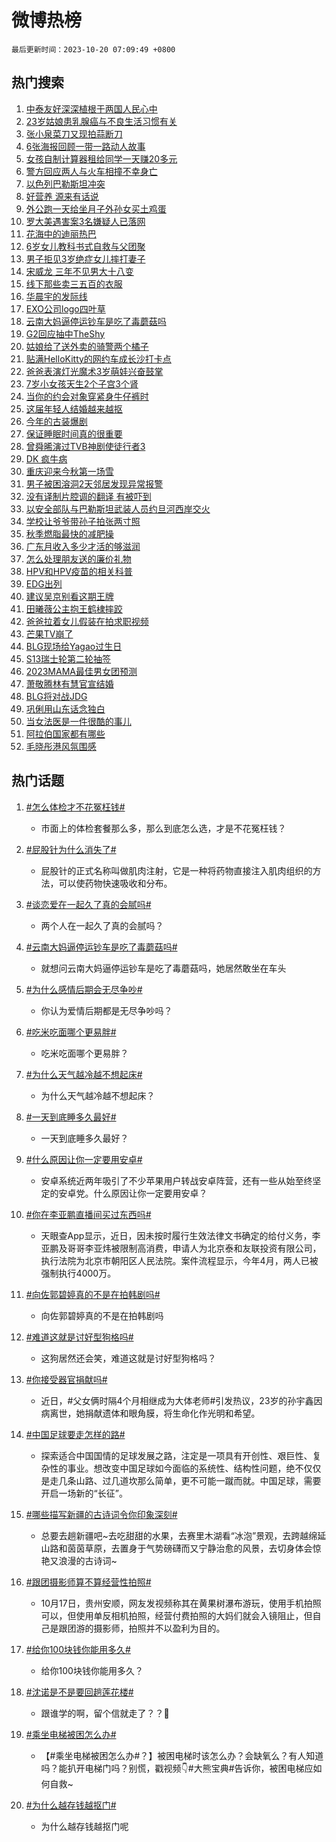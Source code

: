 # 微博热榜

`最后更新时间：2023-10-20 07:09:49 +0800`

## 热门搜索

1. [中泰友好深深植根于两国人民心中](https://m.weibo.cn/search?containerid=100103type%3D1%26t%3D10%26q%3D%23%E4%B8%AD%E6%B3%B0%E5%8F%8B%E5%A5%BD%E6%B7%B1%E6%B7%B1%E6%A4%8D%E6%A0%B9%E4%BA%8E%E4%B8%A4%E5%9B%BD%E4%BA%BA%E6%B0%91%E5%BF%83%E4%B8%AD%23&stream_entry_id=51&isnewpage=1&extparam=seat%3D1%26c_type%3D51%26q%3D%2523%25E4%25B8%25AD%25E6%25B3%25B0%25E5%258F%258B%25E5%25A5%25BD%25E6%25B7%25B1%25E6%25B7%25B1%25E6%25A4%258D%25E6%25A0%25B9%25E4%25BA%258E%25E4%25B8%25A4%25E5%259B%25BD%25E4%25BA%25BA%25E6%25B0%2591%25E5%25BF%2583%25E4%25B8%25AD%2523%26pos%3D0%26cate%3D10103%26dgr%3D0%26stream_entry_id%3D51%26filter_type%3Drealtimehot%26display_time%3D1697756988%26pre_seqid%3D1697756988572019716191)
1. [23岁姑娘患乳腺癌与不良生活习惯有关](https://m.weibo.cn/search?containerid=100103type%3D1%26t%3D10%26q%3D%2323%E5%B2%81%E5%A7%91%E5%A8%98%E6%82%A3%E4%B9%B3%E8%85%BA%E7%99%8C%E4%B8%8E%E4%B8%8D%E8%89%AF%E7%94%9F%E6%B4%BB%E4%B9%A0%E6%83%AF%E6%9C%89%E5%85%B3%23&stream_entry_id=31&isnewpage=1&extparam=seat%3D1%26realpos%3D1%26filter_type%3Drealtimehot%26dgr%3D0%26q%3D%252323%25E5%25B2%2581%25E5%25A7%2591%25E5%25A8%2598%25E6%2582%25A3%25E4%25B9%25B3%25E8%2585%25BA%25E7%2599%258C%25E4%25B8%258E%25E4%25B8%258D%25E8%2589%25AF%25E7%2594%259F%25E6%25B4%25BB%25E4%25B9%25A0%25E6%2583%25AF%25E6%259C%2589%25E5%2585%25B3%2523%26band_rank%3D1%26stream_entry_id%3D31%26c_type%3D31%26pos%3D0%26cate%3D5001%26lcate%3D5001%26flag%3D2%26display_time%3D1697756988%26pre_seqid%3D1697756988572019716191)
1. [张小泉菜刀又现拍蒜断刀](https://m.weibo.cn/search?containerid=100103type%3D1%26t%3D10%26q%3D%23%E5%BC%A0%E5%B0%8F%E6%B3%89%E8%8F%9C%E5%88%80%E5%8F%88%E7%8E%B0%E6%8B%8D%E8%92%9C%E6%96%AD%E5%88%80%23&stream_entry_id=31&isnewpage=1&extparam=seat%3D1%26realpos%3D2%26filter_type%3Drealtimehot%26dgr%3D0%26q%3D%2523%25E5%25BC%25A0%25E5%25B0%258F%25E6%25B3%2589%25E8%258F%259C%25E5%2588%2580%25E5%258F%2588%25E7%258E%25B0%25E6%258B%258D%25E8%2592%259C%25E6%2596%25AD%25E5%2588%2580%2523%26band_rank%3D2%26stream_entry_id%3D31%26c_type%3D31%26pos%3D1%26cate%3D5001%26lcate%3D5001%26flag%3D0%26display_time%3D1697756988%26pre_seqid%3D1697756988572019716191)
1. [6张海报回顾一带一路动人故事](https://m.weibo.cn/search?containerid=100103type%3D1%26t%3D10%26q%3D%236%E5%BC%A0%E6%B5%B7%E6%8A%A5%E5%9B%9E%E9%A1%BE%E4%B8%80%E5%B8%A6%E4%B8%80%E8%B7%AF%E5%8A%A8%E4%BA%BA%E6%95%85%E4%BA%8B%23&stream_entry_id=31&isnewpage=1&extparam=seat%3D1%26realpos%3D3%26filter_type%3Drealtimehot%26dgr%3D0%26q%3D%25236%25E5%25BC%25A0%25E6%25B5%25B7%25E6%258A%25A5%25E5%259B%259E%25E9%25A1%25BE%25E4%25B8%2580%25E5%25B8%25A6%25E4%25B8%2580%25E8%25B7%25AF%25E5%258A%25A8%25E4%25BA%25BA%25E6%2595%2585%25E4%25BA%258B%2523%26band_rank%3D3%26stream_entry_id%3D31%26c_type%3D31%26pos%3D2%26cate%3D5001%26lcate%3D5001%26flag%3D0%26display_time%3D1697756988%26pre_seqid%3D1697756988572019716191)
1. [女孩自制计算器租给同学一天赚20多元](https://m.weibo.cn/search?containerid=100103type%3D1%26t%3D10%26q%3D%23%E5%A5%B3%E5%AD%A9%E8%87%AA%E5%88%B6%E8%AE%A1%E7%AE%97%E5%99%A8%E7%A7%9F%E7%BB%99%E5%90%8C%E5%AD%A6%E4%B8%80%E5%A4%A9%E8%B5%9A20%E5%A4%9A%E5%85%83%23&stream_entry_id=31&isnewpage=1&extparam=seat%3D1%26realpos%3D4%26filter_type%3Drealtimehot%26dgr%3D0%26q%3D%2523%25E5%25A5%25B3%25E5%25AD%25A9%25E8%2587%25AA%25E5%2588%25B6%25E8%25AE%25A1%25E7%25AE%2597%25E5%2599%25A8%25E7%25A7%259F%25E7%25BB%2599%25E5%2590%258C%25E5%25AD%25A6%25E4%25B8%2580%25E5%25A4%25A9%25E8%25B5%259A20%25E5%25A4%259A%25E5%2585%2583%2523%26band_rank%3D4%26stream_entry_id%3D31%26c_type%3D31%26pos%3D3%26cate%3D5001%26lcate%3D5001%26flag%3D32768%26display_time%3D1697756988%26pre_seqid%3D1697756988572019716191)
1. [警方回应两人与火车相撞不幸身亡](https://m.weibo.cn/search?containerid=100103type%3D1%26t%3D10%26q%3D%23%E8%AD%A6%E6%96%B9%E5%9B%9E%E5%BA%94%E4%B8%A4%E4%BA%BA%E4%B8%8E%E7%81%AB%E8%BD%A6%E7%9B%B8%E6%92%9E%E4%B8%8D%E5%B9%B8%E8%BA%AB%E4%BA%A1%23&stream_entry_id=31&isnewpage=1&extparam=seat%3D1%26realpos%3D5%26filter_type%3Drealtimehot%26dgr%3D0%26q%3D%2523%25E8%25AD%25A6%25E6%2596%25B9%25E5%259B%259E%25E5%25BA%2594%25E4%25B8%25A4%25E4%25BA%25BA%25E4%25B8%258E%25E7%2581%25AB%25E8%25BD%25A6%25E7%259B%25B8%25E6%2592%259E%25E4%25B8%258D%25E5%25B9%25B8%25E8%25BA%25AB%25E4%25BA%25A1%2523%26band_rank%3D5%26stream_entry_id%3D31%26c_type%3D31%26pos%3D4%26cate%3D5001%26lcate%3D5001%26flag%3D0%26display_time%3D1697756988%26pre_seqid%3D1697756988572019716191)
1. [以色列巴勒斯坦冲突](https://m.weibo.cn/search?containerid=100103type%3D1%26t%3D10%26q%3D%23%E4%BB%A5%E8%89%B2%E5%88%97%E5%B7%B4%E5%8B%92%E6%96%AF%E5%9D%A6%E5%86%B2%E7%AA%81%23&stream_entry_id=31&isnewpage=1&extparam=seat%3D1%26realpos%3D6%26filter_type%3Drealtimehot%26dgr%3D0%26q%3D%2523%25E4%25BB%25A5%25E8%2589%25B2%25E5%2588%2597%25E5%25B7%25B4%25E5%258B%2592%25E6%2596%25AF%25E5%259D%25A6%25E5%2586%25B2%25E7%25AA%2581%2523%26band_rank%3D6%26stream_entry_id%3D31%26c_type%3D31%26pos%3D5%26cate%3D5001%26lcate%3D5001%26flag%3D2%26display_time%3D1697756988%26pre_seqid%3D1697756988572019716191)
1. [好营养 源来有话说](https://m.weibo.cn/search?containerid=100103type%3D1%26t%3D10%26q%3D%23%E5%A5%BD%E8%90%A5%E5%85%BB+%E6%BA%90%E6%9D%A5%E6%9C%89%E8%AF%9D%E8%AF%B4%23&stream_entry_id=31&isnewpage=1&extparam=seat%3D1%26filter_type%3Drealtimehot%26dgr%3D0%26adid%3D208238%26topic_ad%3D1%26band_rank%3D7%26stream_entry_id%3D31%26pos%3D6%26is_ad_pos%3D1%26cate%3D5001%26lcate%3D5001%26c_type%3D31%26q%3D%2523%25E5%25A5%25BD%25E8%2590%25A5%25E5%2585%25BB%2520%25E6%25BA%2590%25E6%259D%25A5%25E6%259C%2589%25E8%25AF%259D%25E8%25AF%25B4%2523%26display_time%3D1697756988%26pre_seqid%3D1697756988572019716191)
1. [外公跑一天给坐月子外孙女买土鸡蛋](https://m.weibo.cn/search?containerid=100103type%3D1%26t%3D10%26q%3D%23%E5%A4%96%E5%85%AC%E8%B7%91%E4%B8%80%E5%A4%A9%E7%BB%99%E5%9D%90%E6%9C%88%E5%AD%90%E5%A4%96%E5%AD%99%E5%A5%B3%E4%B9%B0%E5%9C%9F%E9%B8%A1%E8%9B%8B%23&stream_entry_id=31&isnewpage=1&extparam=seat%3D1%26realpos%3D7%26filter_type%3Drealtimehot%26dgr%3D0%26q%3D%2523%25E5%25A4%2596%25E5%2585%25AC%25E8%25B7%2591%25E4%25B8%2580%25E5%25A4%25A9%25E7%25BB%2599%25E5%259D%2590%25E6%259C%2588%25E5%25AD%2590%25E5%25A4%2596%25E5%25AD%2599%25E5%25A5%25B3%25E4%25B9%25B0%25E5%259C%259F%25E9%25B8%25A1%25E8%259B%258B%2523%26band_rank%3D7%26stream_entry_id%3D31%26c_type%3D31%26pos%3D7%26cate%3D5001%26lcate%3D5001%26flag%3D32768%26display_time%3D1697756988%26pre_seqid%3D1697756988572019716191)
1. [罗大美遇害案3名嫌疑人已落网](https://m.weibo.cn/search?containerid=100103type%3D1%26t%3D10%26q%3D%23%E7%BD%97%E5%A4%A7%E7%BE%8E%E9%81%87%E5%AE%B3%E6%A1%883%E5%90%8D%E5%AB%8C%E7%96%91%E4%BA%BA%E5%B7%B2%E8%90%BD%E7%BD%91%23&stream_entry_id=31&isnewpage=1&extparam=seat%3D1%26realpos%3D8%26filter_type%3Drealtimehot%26dgr%3D0%26q%3D%2523%25E7%25BD%2597%25E5%25A4%25A7%25E7%25BE%258E%25E9%2581%2587%25E5%25AE%25B3%25E6%25A1%25883%25E5%2590%258D%25E5%25AB%258C%25E7%2596%2591%25E4%25BA%25BA%25E5%25B7%25B2%25E8%2590%25BD%25E7%25BD%2591%2523%26band_rank%3D8%26stream_entry_id%3D31%26c_type%3D31%26pos%3D8%26cate%3D5001%26lcate%3D5001%26flag%3D0%26display_time%3D1697756988%26pre_seqid%3D1697756988572019716191)
1. [花海中的迪丽热巴](https://m.weibo.cn/search?containerid=100103type%3D1%26t%3D10%26q%3D%23%E8%8A%B1%E6%B5%B7%E4%B8%AD%E7%9A%84%E8%BF%AA%E4%B8%BD%E7%83%AD%E5%B7%B4%23&stream_entry_id=31&isnewpage=1&extparam=seat%3D1%26realpos%3D9%26filter_type%3Drealtimehot%26dgr%3D0%26q%3D%2523%25E8%258A%25B1%25E6%25B5%25B7%25E4%25B8%25AD%25E7%259A%2584%25E8%25BF%25AA%25E4%25B8%25BD%25E7%2583%25AD%25E5%25B7%25B4%2523%26band_rank%3D9%26stream_entry_id%3D31%26c_type%3D31%26pos%3D9%26cate%3D5001%26lcate%3D5001%26flag%3D0%26display_time%3D1697756988%26pre_seqid%3D1697756988572019716191)
1. [6岁女儿教科书式自救与父团聚](https://m.weibo.cn/search?containerid=100103type%3D1%26t%3D10%26q%3D%236%E5%B2%81%E5%A5%B3%E5%84%BF%E6%95%99%E7%A7%91%E4%B9%A6%E5%BC%8F%E8%87%AA%E6%95%91%E4%B8%8E%E7%88%B6%E5%9B%A2%E8%81%9A%23&stream_entry_id=31&isnewpage=1&extparam=seat%3D1%26realpos%3D10%26filter_type%3Drealtimehot%26dgr%3D0%26q%3D%25236%25E5%25B2%2581%25E5%25A5%25B3%25E5%2584%25BF%25E6%2595%2599%25E7%25A7%2591%25E4%25B9%25A6%25E5%25BC%258F%25E8%2587%25AA%25E6%2595%2591%25E4%25B8%258E%25E7%2588%25B6%25E5%259B%25A2%25E8%2581%259A%2523%26band_rank%3D10%26stream_entry_id%3D31%26c_type%3D31%26pos%3D10%26cate%3D5001%26lcate%3D5001%26flag%3D32768%26display_time%3D1697756988%26pre_seqid%3D1697756988572019716191)
1. [男子拒见3岁绝症女儿摔打妻子](https://m.weibo.cn/search?containerid=100103type%3D1%26t%3D10%26q%3D%23%E7%94%B7%E5%AD%90%E6%8B%92%E8%A7%813%E5%B2%81%E7%BB%9D%E7%97%87%E5%A5%B3%E5%84%BF%E6%91%94%E6%89%93%E5%A6%BB%E5%AD%90%23&stream_entry_id=31&isnewpage=1&extparam=seat%3D1%26realpos%3D11%26filter_type%3Drealtimehot%26dgr%3D0%26q%3D%2523%25E7%2594%25B7%25E5%25AD%2590%25E6%258B%2592%25E8%25A7%25813%25E5%25B2%2581%25E7%25BB%259D%25E7%2597%2587%25E5%25A5%25B3%25E5%2584%25BF%25E6%2591%2594%25E6%2589%2593%25E5%25A6%25BB%25E5%25AD%2590%2523%26band_rank%3D11%26stream_entry_id%3D31%26c_type%3D31%26pos%3D11%26cate%3D5001%26lcate%3D5001%26flag%3D2%26display_time%3D1697756988%26pre_seqid%3D1697756988572019716191)
1. [宋威龙 三年不见男大十八变](https://m.weibo.cn/search?containerid=100103type%3D1%26t%3D10%26q%3D%E5%AE%8B%E5%A8%81%E9%BE%99+%E4%B8%89%E5%B9%B4%E4%B8%8D%E8%A7%81%E7%94%B7%E5%A4%A7%E5%8D%81%E5%85%AB%E5%8F%98&stream_entry_id=31&isnewpage=1&extparam=seat%3D1%26realpos%3D12%26filter_type%3Drealtimehot%26dgr%3D0%26q%3D%25E5%25AE%258B%25E5%25A8%2581%25E9%25BE%2599%2520%25E4%25B8%2589%25E5%25B9%25B4%25E4%25B8%258D%25E8%25A7%2581%25E7%2594%25B7%25E5%25A4%25A7%25E5%258D%2581%25E5%2585%25AB%25E5%258F%2598%26band_rank%3D12%26stream_entry_id%3D31%26c_type%3D31%26pos%3D12%26cate%3D5001%26lcate%3D5001%26flag%3D0%26display_time%3D1697756988%26pre_seqid%3D1697756988572019716191)
1. [线下那些卖三五百的衣服](https://m.weibo.cn/search?containerid=100103type%3D1%26t%3D10%26q%3D%23%E7%BA%BF%E4%B8%8B%E9%82%A3%E4%BA%9B%E5%8D%96%E4%B8%89%E4%BA%94%E7%99%BE%E7%9A%84%E8%A1%A3%E6%9C%8D%23&stream_entry_id=31&isnewpage=1&extparam=seat%3D1%26realpos%3D13%26filter_type%3Drealtimehot%26dgr%3D0%26q%3D%2523%25E7%25BA%25BF%25E4%25B8%258B%25E9%2582%25A3%25E4%25BA%259B%25E5%258D%2596%25E4%25B8%2589%25E4%25BA%2594%25E7%2599%25BE%25E7%259A%2584%25E8%25A1%25A3%25E6%259C%258D%2523%26band_rank%3D13%26stream_entry_id%3D31%26c_type%3D31%26pos%3D13%26cate%3D5001%26lcate%3D5001%26flag%3D0%26display_time%3D1697756988%26pre_seqid%3D1697756988572019716191)
1. [华晨宇的发际线](https://m.weibo.cn/search?containerid=100103type%3D1%26t%3D10%26q%3D%23%E5%8D%8E%E6%99%A8%E5%AE%87%E7%9A%84%E5%8F%91%E9%99%85%E7%BA%BF%23&stream_entry_id=31&isnewpage=1&extparam=seat%3D1%26realpos%3D14%26filter_type%3Drealtimehot%26dgr%3D0%26q%3D%2523%25E5%258D%258E%25E6%2599%25A8%25E5%25AE%2587%25E7%259A%2584%25E5%258F%2591%25E9%2599%2585%25E7%25BA%25BF%2523%26band_rank%3D14%26stream_entry_id%3D31%26c_type%3D31%26pos%3D14%26cate%3D5001%26lcate%3D5001%26flag%3D0%26display_time%3D1697756988%26pre_seqid%3D1697756988572019716191)
1. [EXO公司logo四叶草](https://m.weibo.cn/search?containerid=100103type%3D1%26t%3D10%26q%3D%23EXO%E5%85%AC%E5%8F%B8logo%E5%9B%9B%E5%8F%B6%E8%8D%89%23&stream_entry_id=31&isnewpage=1&extparam=seat%3D1%26realpos%3D15%26filter_type%3Drealtimehot%26dgr%3D0%26q%3D%2523EXO%25E5%2585%25AC%25E5%258F%25B8logo%25E5%259B%259B%25E5%258F%25B6%25E8%258D%2589%2523%26band_rank%3D15%26stream_entry_id%3D31%26c_type%3D31%26pos%3D15%26cate%3D5001%26lcate%3D5001%26flag%3D0%26display_time%3D1697756988%26pre_seqid%3D1697756988572019716191)
1. [云南大妈逼停运钞车是吃了毒蘑菇吗](https://m.weibo.cn/search?containerid=100103type%3D1%26t%3D10%26q%3D%23%E4%BA%91%E5%8D%97%E5%A4%A7%E5%A6%88%E9%80%BC%E5%81%9C%E8%BF%90%E9%92%9E%E8%BD%A6%E6%98%AF%E5%90%83%E4%BA%86%E6%AF%92%E8%98%91%E8%8F%87%E5%90%97%23&stream_entry_id=31&isnewpage=1&extparam=seat%3D1%26realpos%3D16%26filter_type%3Drealtimehot%26dgr%3D0%26q%3D%2523%25E4%25BA%2591%25E5%258D%2597%25E5%25A4%25A7%25E5%25A6%2588%25E9%2580%25BC%25E5%2581%259C%25E8%25BF%2590%25E9%2592%259E%25E8%25BD%25A6%25E6%2598%25AF%25E5%2590%2583%25E4%25BA%2586%25E6%25AF%2592%25E8%2598%2591%25E8%258F%2587%25E5%2590%2597%2523%26band_rank%3D16%26stream_entry_id%3D31%26c_type%3D31%26pos%3D16%26cate%3D5001%26lcate%3D5001%26flag%3D0%26display_time%3D1697756988%26pre_seqid%3D1697756988572019716191)
1. [G2回应抽中TheShy](https://m.weibo.cn/search?containerid=100103type%3D1%26t%3D10%26q%3D%23G2%E5%9B%9E%E5%BA%94%E6%8A%BD%E4%B8%ADTheShy%23&stream_entry_id=31&isnewpage=1&extparam=seat%3D1%26realpos%3D17%26filter_type%3Drealtimehot%26dgr%3D0%26q%3D%2523G2%25E5%259B%259E%25E5%25BA%2594%25E6%258A%25BD%25E4%25B8%25ADTheShy%2523%26band_rank%3D17%26stream_entry_id%3D31%26c_type%3D31%26pos%3D17%26cate%3D5001%26lcate%3D5001%26flag%3D1%26display_time%3D1697756988%26pre_seqid%3D1697756988572019716191)
1. [姑娘给了送外卖的骑警两个橘子](https://m.weibo.cn/search?containerid=100103type%3D1%26t%3D10%26q%3D%23%E5%A7%91%E5%A8%98%E7%BB%99%E4%BA%86%E9%80%81%E5%A4%96%E5%8D%96%E7%9A%84%E9%AA%91%E8%AD%A6%E4%B8%A4%E4%B8%AA%E6%A9%98%E5%AD%90%23&stream_entry_id=31&isnewpage=1&extparam=seat%3D1%26realpos%3D18%26filter_type%3Drealtimehot%26dgr%3D0%26q%3D%2523%25E5%25A7%2591%25E5%25A8%2598%25E7%25BB%2599%25E4%25BA%2586%25E9%2580%2581%25E5%25A4%2596%25E5%258D%2596%25E7%259A%2584%25E9%25AA%2591%25E8%25AD%25A6%25E4%25B8%25A4%25E4%25B8%25AA%25E6%25A9%2598%25E5%25AD%2590%2523%26band_rank%3D18%26stream_entry_id%3D31%26c_type%3D31%26pos%3D18%26cate%3D5001%26lcate%3D5001%26flag%3D32768%26display_time%3D1697756988%26pre_seqid%3D1697756988572019716191)
1. [贴满HelloKitty的网约车成长沙打卡点](https://m.weibo.cn/search?containerid=100103type%3D1%26t%3D10%26q%3D%23%E8%B4%B4%E6%BB%A1HelloKitty%E7%9A%84%E7%BD%91%E7%BA%A6%E8%BD%A6%E6%88%90%E9%95%BF%E6%B2%99%E6%89%93%E5%8D%A1%E7%82%B9%23&stream_entry_id=31&isnewpage=1&extparam=seat%3D1%26realpos%3D19%26filter_type%3Drealtimehot%26dgr%3D0%26q%3D%2523%25E8%25B4%25B4%25E6%25BB%25A1HelloKitty%25E7%259A%2584%25E7%25BD%2591%25E7%25BA%25A6%25E8%25BD%25A6%25E6%2588%2590%25E9%2595%25BF%25E6%25B2%2599%25E6%2589%2593%25E5%258D%25A1%25E7%2582%25B9%2523%26band_rank%3D19%26stream_entry_id%3D31%26c_type%3D31%26pos%3D19%26cate%3D5001%26lcate%3D5001%26flag%3D32768%26display_time%3D1697756988%26pre_seqid%3D1697756988572019716191)
1. [爸爸表演灯光魔术3岁萌娃兴奋鼓掌](https://m.weibo.cn/search?containerid=100103type%3D1%26t%3D10%26q%3D%23%E7%88%B8%E7%88%B8%E8%A1%A8%E6%BC%94%E7%81%AF%E5%85%89%E9%AD%94%E6%9C%AF3%E5%B2%81%E8%90%8C%E5%A8%83%E5%85%B4%E5%A5%8B%E9%BC%93%E6%8E%8C%23&stream_entry_id=31&isnewpage=1&extparam=seat%3D1%26realpos%3D20%26filter_type%3Drealtimehot%26dgr%3D0%26q%3D%2523%25E7%2588%25B8%25E7%2588%25B8%25E8%25A1%25A8%25E6%25BC%2594%25E7%2581%25AF%25E5%2585%2589%25E9%25AD%2594%25E6%259C%25AF3%25E5%25B2%2581%25E8%2590%258C%25E5%25A8%2583%25E5%2585%25B4%25E5%25A5%258B%25E9%25BC%2593%25E6%258E%258C%2523%26band_rank%3D20%26stream_entry_id%3D31%26c_type%3D31%26pos%3D20%26cate%3D5001%26lcate%3D5001%26flag%3D32768%26display_time%3D1697756988%26pre_seqid%3D1697756988572019716191)
1. [7岁小女孩天生2个子宫3个肾](https://m.weibo.cn/search?containerid=100103type%3D1%26t%3D10%26q%3D%237%E5%B2%81%E5%B0%8F%E5%A5%B3%E5%AD%A9%E5%A4%A9%E7%94%9F2%E4%B8%AA%E5%AD%90%E5%AE%AB3%E4%B8%AA%E8%82%BE%23&stream_entry_id=31&isnewpage=1&extparam=seat%3D1%26realpos%3D21%26filter_type%3Drealtimehot%26dgr%3D0%26q%3D%25237%25E5%25B2%2581%25E5%25B0%258F%25E5%25A5%25B3%25E5%25AD%25A9%25E5%25A4%25A9%25E7%2594%259F2%25E4%25B8%25AA%25E5%25AD%2590%25E5%25AE%25AB3%25E4%25B8%25AA%25E8%2582%25BE%2523%26band_rank%3D21%26stream_entry_id%3D31%26c_type%3D31%26pos%3D21%26cate%3D5001%26lcate%3D5001%26flag%3D0%26display_time%3D1697756988%26pre_seqid%3D1697756988572019716191)
1. [当你的约会对象穿紧身牛仔裤时](https://m.weibo.cn/search?containerid=100103type%3D1%26t%3D10%26q%3D%23%E5%BD%93%E4%BD%A0%E7%9A%84%E7%BA%A6%E4%BC%9A%E5%AF%B9%E8%B1%A1%E7%A9%BF%E7%B4%A7%E8%BA%AB%E7%89%9B%E4%BB%94%E8%A3%A4%E6%97%B6%23&stream_entry_id=31&isnewpage=1&extparam=seat%3D1%26realpos%3D22%26filter_type%3Drealtimehot%26dgr%3D0%26q%3D%2523%25E5%25BD%2593%25E4%25BD%25A0%25E7%259A%2584%25E7%25BA%25A6%25E4%25BC%259A%25E5%25AF%25B9%25E8%25B1%25A1%25E7%25A9%25BF%25E7%25B4%25A7%25E8%25BA%25AB%25E7%2589%259B%25E4%25BB%2594%25E8%25A3%25A4%25E6%2597%25B6%2523%26band_rank%3D22%26stream_entry_id%3D31%26c_type%3D31%26pos%3D22%26cate%3D5001%26lcate%3D5001%26flag%3D1%26display_time%3D1697756988%26pre_seqid%3D1697756988572019716191)
1. [这届年轻人结婚越来越抠](https://m.weibo.cn/search?containerid=100103type%3D1%26t%3D10%26q%3D%23%E8%BF%99%E5%B1%8A%E5%B9%B4%E8%BD%BB%E4%BA%BA%E7%BB%93%E5%A9%9A%E8%B6%8A%E6%9D%A5%E8%B6%8A%E6%8A%A0%23&stream_entry_id=31&isnewpage=1&extparam=seat%3D1%26realpos%3D23%26filter_type%3Drealtimehot%26dgr%3D0%26q%3D%2523%25E8%25BF%2599%25E5%25B1%258A%25E5%25B9%25B4%25E8%25BD%25BB%25E4%25BA%25BA%25E7%25BB%2593%25E5%25A9%259A%25E8%25B6%258A%25E6%259D%25A5%25E8%25B6%258A%25E6%258A%25A0%2523%26band_rank%3D23%26stream_entry_id%3D31%26c_type%3D31%26pos%3D23%26cate%3D5001%26lcate%3D5001%26flag%3D0%26display_time%3D1697756988%26pre_seqid%3D1697756988572019716191)
1. [今年的古装爆剧](https://m.weibo.cn/search?containerid=100103type%3D1%26t%3D10%26q%3D%23%E4%BB%8A%E5%B9%B4%E7%9A%84%E5%8F%A4%E8%A3%85%E7%88%86%E5%89%A7%23&stream_entry_id=31&isnewpage=1&extparam=seat%3D1%26realpos%3D24%26filter_type%3Drealtimehot%26dgr%3D0%26q%3D%2523%25E4%25BB%258A%25E5%25B9%25B4%25E7%259A%2584%25E5%258F%25A4%25E8%25A3%2585%25E7%2588%2586%25E5%2589%25A7%2523%26band_rank%3D24%26stream_entry_id%3D31%26c_type%3D31%26pos%3D24%26cate%3D5001%26lcate%3D5001%26flag%3D0%26display_time%3D1697756988%26pre_seqid%3D1697756988572019716191)
1. [保证睡眠时间真的很重要](https://m.weibo.cn/search?containerid=100103type%3D1%26t%3D10%26q%3D%E4%BF%9D%E8%AF%81%E7%9D%A1%E7%9C%A0%E6%97%B6%E9%97%B4%E7%9C%9F%E7%9A%84%E5%BE%88%E9%87%8D%E8%A6%81&stream_entry_id=31&isnewpage=1&extparam=seat%3D1%26realpos%3D25%26filter_type%3Drealtimehot%26dgr%3D0%26q%3D%25E4%25BF%259D%25E8%25AF%2581%25E7%259D%25A1%25E7%259C%25A0%25E6%2597%25B6%25E9%2597%25B4%25E7%259C%259F%25E7%259A%2584%25E5%25BE%2588%25E9%2587%258D%25E8%25A6%2581%26band_rank%3D25%26stream_entry_id%3D31%26c_type%3D31%26pos%3D25%26cate%3D5001%26lcate%3D5001%26flag%3D0%26display_time%3D1697756988%26pre_seqid%3D1697756988572019716191)
1. [曾舜晞演过TVB神剧使徒行者3](https://m.weibo.cn/search?containerid=100103type%3D1%26t%3D10%26q%3D%23%E6%9B%BE%E8%88%9C%E6%99%9E%E6%BC%94%E8%BF%87TVB%E7%A5%9E%E5%89%A7%E4%BD%BF%E5%BE%92%E8%A1%8C%E8%80%853%23&stream_entry_id=31&isnewpage=1&extparam=seat%3D1%26realpos%3D26%26filter_type%3Drealtimehot%26dgr%3D0%26q%3D%2523%25E6%259B%25BE%25E8%2588%259C%25E6%2599%259E%25E6%25BC%2594%25E8%25BF%2587TVB%25E7%25A5%259E%25E5%2589%25A7%25E4%25BD%25BF%25E5%25BE%2592%25E8%25A1%258C%25E8%2580%25853%2523%26band_rank%3D26%26stream_entry_id%3D31%26c_type%3D31%26pos%3D26%26cate%3D5001%26lcate%3D5001%26flag%3D0%26display_time%3D1697756988%26pre_seqid%3D1697756988572019716191)
1. [DK 疯牛病](https://m.weibo.cn/search?containerid=100103type%3D1%26t%3D10%26q%3DDK+%E7%96%AF%E7%89%9B%E7%97%85&stream_entry_id=31&isnewpage=1&extparam=seat%3D1%26realpos%3D27%26filter_type%3Drealtimehot%26dgr%3D0%26q%3DDK%2520%25E7%2596%25AF%25E7%2589%259B%25E7%2597%2585%26band_rank%3D27%26stream_entry_id%3D31%26c_type%3D31%26pos%3D27%26cate%3D5001%26lcate%3D5001%26flag%3D0%26display_time%3D1697756988%26pre_seqid%3D1697756988572019716191)
1. [重庆迎来今秋第一场雪](https://m.weibo.cn/search?containerid=100103type%3D1%26t%3D10%26q%3D%23%E9%87%8D%E5%BA%86%E8%BF%8E%E6%9D%A5%E4%BB%8A%E7%A7%8B%E7%AC%AC%E4%B8%80%E5%9C%BA%E9%9B%AA%23&stream_entry_id=31&isnewpage=1&extparam=seat%3D1%26realpos%3D28%26filter_type%3Drealtimehot%26dgr%3D0%26q%3D%2523%25E9%2587%258D%25E5%25BA%2586%25E8%25BF%258E%25E6%259D%25A5%25E4%25BB%258A%25E7%25A7%258B%25E7%25AC%25AC%25E4%25B8%2580%25E5%259C%25BA%25E9%259B%25AA%2523%26band_rank%3D28%26stream_entry_id%3D31%26c_type%3D31%26pos%3D28%26cate%3D5001%26lcate%3D5001%26flag%3D1%26display_time%3D1697756988%26pre_seqid%3D1697756988572019716191)
1. [男子被困溶洞2天邻居发现异常报警](https://m.weibo.cn/search?containerid=100103type%3D1%26t%3D10%26q%3D%23%E7%94%B7%E5%AD%90%E8%A2%AB%E5%9B%B0%E6%BA%B6%E6%B4%9E2%E5%A4%A9%E9%82%BB%E5%B1%85%E5%8F%91%E7%8E%B0%E5%BC%82%E5%B8%B8%E6%8A%A5%E8%AD%A6%23&stream_entry_id=31&isnewpage=1&extparam=seat%3D1%26realpos%3D29%26filter_type%3Drealtimehot%26dgr%3D0%26q%3D%2523%25E7%2594%25B7%25E5%25AD%2590%25E8%25A2%25AB%25E5%259B%25B0%25E6%25BA%25B6%25E6%25B4%259E2%25E5%25A4%25A9%25E9%2582%25BB%25E5%25B1%2585%25E5%258F%2591%25E7%258E%25B0%25E5%25BC%2582%25E5%25B8%25B8%25E6%258A%25A5%25E8%25AD%25A6%2523%26band_rank%3D29%26stream_entry_id%3D31%26c_type%3D31%26pos%3D29%26cate%3D5001%26lcate%3D5001%26flag%3D32768%26display_time%3D1697756988%26pre_seqid%3D1697756988572019716191)
1. [没有译制片腔调的翻译 有被吓到](https://m.weibo.cn/search?containerid=100103type%3D1%26t%3D10%26q%3D%E6%B2%A1%E6%9C%89%E8%AF%91%E5%88%B6%E7%89%87%E8%85%94%E8%B0%83%E7%9A%84%E7%BF%BB%E8%AF%91+%E6%9C%89%E8%A2%AB%E5%90%93%E5%88%B0&stream_entry_id=31&isnewpage=1&extparam=seat%3D1%26realpos%3D30%26filter_type%3Drealtimehot%26dgr%3D0%26q%3D%25E6%25B2%25A1%25E6%259C%2589%25E8%25AF%2591%25E5%2588%25B6%25E7%2589%2587%25E8%2585%2594%25E8%25B0%2583%25E7%259A%2584%25E7%25BF%25BB%25E8%25AF%2591%2520%25E6%259C%2589%25E8%25A2%25AB%25E5%2590%2593%25E5%2588%25B0%26band_rank%3D30%26stream_entry_id%3D31%26c_type%3D31%26pos%3D30%26cate%3D5001%26lcate%3D5001%26flag%3D0%26display_time%3D1697756988%26pre_seqid%3D1697756988572019716191)
1. [以安全部队与巴勒斯坦武装人员约旦河西岸交火](https://m.weibo.cn/search?containerid=100103type%3D1%26t%3D10%26q%3D%23%E4%BB%A5%E5%AE%89%E5%85%A8%E9%83%A8%E9%98%9F%E4%B8%8E%E5%B7%B4%E5%8B%92%E6%96%AF%E5%9D%A6%E6%AD%A6%E8%A3%85%E4%BA%BA%E5%91%98%E7%BA%A6%E6%97%A6%E6%B2%B3%E8%A5%BF%E5%B2%B8%E4%BA%A4%E7%81%AB%23&stream_entry_id=31&isnewpage=1&extparam=seat%3D1%26realpos%3D31%26filter_type%3Drealtimehot%26dgr%3D0%26q%3D%2523%25E4%25BB%25A5%25E5%25AE%2589%25E5%2585%25A8%25E9%2583%25A8%25E9%2598%259F%25E4%25B8%258E%25E5%25B7%25B4%25E5%258B%2592%25E6%2596%25AF%25E5%259D%25A6%25E6%25AD%25A6%25E8%25A3%2585%25E4%25BA%25BA%25E5%2591%2598%25E7%25BA%25A6%25E6%2597%25A6%25E6%25B2%25B3%25E8%25A5%25BF%25E5%25B2%25B8%25E4%25BA%25A4%25E7%2581%25AB%2523%26band_rank%3D31%26stream_entry_id%3D31%26c_type%3D31%26pos%3D31%26cate%3D5001%26lcate%3D5001%26flag%3D1%26display_time%3D1697756988%26pre_seqid%3D1697756988572019716191)
1. [学校让爷爷带孙子拍张两寸照](https://m.weibo.cn/search?containerid=100103type%3D1%26t%3D10%26q%3D%E5%AD%A6%E6%A0%A1%E8%AE%A9%E7%88%B7%E7%88%B7%E5%B8%A6%E5%AD%99%E5%AD%90%E6%8B%8D%E5%BC%A0%E4%B8%A4%E5%AF%B8%E7%85%A7&stream_entry_id=31&isnewpage=1&extparam=seat%3D1%26realpos%3D32%26filter_type%3Drealtimehot%26dgr%3D0%26q%3D%25E5%25AD%25A6%25E6%25A0%25A1%25E8%25AE%25A9%25E7%2588%25B7%25E7%2588%25B7%25E5%25B8%25A6%25E5%25AD%2599%25E5%25AD%2590%25E6%258B%258D%25E5%25BC%25A0%25E4%25B8%25A4%25E5%25AF%25B8%25E7%2585%25A7%26band_rank%3D32%26stream_entry_id%3D31%26c_type%3D31%26pos%3D32%26cate%3D5001%26lcate%3D5001%26flag%3D1%26display_time%3D1697756988%26pre_seqid%3D1697756988572019716191)
1. [秋季燃脂最快的减肥操](https://m.weibo.cn/search?containerid=100103type%3D1%26t%3D10%26q%3D%23%E7%A7%8B%E5%AD%A3%E7%87%83%E8%84%82%E6%9C%80%E5%BF%AB%E7%9A%84%E5%87%8F%E8%82%A5%E6%93%8D%23&stream_entry_id=31&isnewpage=1&extparam=seat%3D1%26realpos%3D33%26filter_type%3Drealtimehot%26dgr%3D0%26q%3D%2523%25E7%25A7%258B%25E5%25AD%25A3%25E7%2587%2583%25E8%2584%2582%25E6%259C%2580%25E5%25BF%25AB%25E7%259A%2584%25E5%2587%258F%25E8%2582%25A5%25E6%2593%258D%2523%26band_rank%3D33%26stream_entry_id%3D31%26c_type%3D31%26pos%3D33%26cate%3D5001%26lcate%3D5001%26flag%3D1%26display_time%3D1697756988%26pre_seqid%3D1697756988572019716191)
1. [广东月收入多少才活的够滋润](https://m.weibo.cn/search?containerid=100103type%3D1%26t%3D10%26q%3D%23%E5%B9%BF%E4%B8%9C%E6%9C%88%E6%94%B6%E5%85%A5%E5%A4%9A%E5%B0%91%E6%89%8D%E6%B4%BB%E7%9A%84%E5%A4%9F%E6%BB%8B%E6%B6%A6%23&stream_entry_id=31&isnewpage=1&extparam=seat%3D1%26realpos%3D34%26filter_type%3Drealtimehot%26dgr%3D0%26q%3D%2523%25E5%25B9%25BF%25E4%25B8%259C%25E6%259C%2588%25E6%2594%25B6%25E5%2585%25A5%25E5%25A4%259A%25E5%25B0%2591%25E6%2589%258D%25E6%25B4%25BB%25E7%259A%2584%25E5%25A4%259F%25E6%25BB%258B%25E6%25B6%25A6%2523%26band_rank%3D34%26stream_entry_id%3D31%26c_type%3D31%26pos%3D34%26cate%3D5001%26lcate%3D5001%26flag%3D1%26display_time%3D1697756988%26pre_seqid%3D1697756988572019716191)
1. [怎么处理朋友送的廉价礼物](https://m.weibo.cn/search?containerid=100103type%3D1%26t%3D10%26q%3D%23%E6%80%8E%E4%B9%88%E5%A4%84%E7%90%86%E6%9C%8B%E5%8F%8B%E9%80%81%E7%9A%84%E5%BB%89%E4%BB%B7%E7%A4%BC%E7%89%A9%23&stream_entry_id=31&isnewpage=1&extparam=seat%3D1%26realpos%3D35%26filter_type%3Drealtimehot%26dgr%3D0%26q%3D%2523%25E6%2580%258E%25E4%25B9%2588%25E5%25A4%2584%25E7%2590%2586%25E6%259C%258B%25E5%258F%258B%25E9%2580%2581%25E7%259A%2584%25E5%25BB%2589%25E4%25BB%25B7%25E7%25A4%25BC%25E7%2589%25A9%2523%26band_rank%3D35%26stream_entry_id%3D31%26c_type%3D31%26pos%3D35%26cate%3D5001%26lcate%3D5001%26flag%3D0%26display_time%3D1697756988%26pre_seqid%3D1697756988572019716191)
1. [HPV和HPV疫苗的相关科普](https://m.weibo.cn/search?containerid=100103type%3D1%26t%3D10%26q%3DHPV%E5%92%8CHPV%E7%96%AB%E8%8B%97%E7%9A%84%E7%9B%B8%E5%85%B3%E7%A7%91%E6%99%AE&stream_entry_id=31&isnewpage=1&extparam=seat%3D1%26realpos%3D36%26filter_type%3Drealtimehot%26dgr%3D0%26q%3DHPV%25E5%2592%258CHPV%25E7%2596%25AB%25E8%258B%2597%25E7%259A%2584%25E7%259B%25B8%25E5%2585%25B3%25E7%25A7%2591%25E6%2599%25AE%26band_rank%3D36%26stream_entry_id%3D31%26c_type%3D31%26pos%3D36%26cate%3D5001%26lcate%3D5001%26flag%3D0%26display_time%3D1697756988%26pre_seqid%3D1697756988572019716191)
1. [EDG出列](https://m.weibo.cn/search?containerid=100103type%3D1%26t%3D10%26q%3DEDG%E5%87%BA%E5%88%97&stream_entry_id=31&isnewpage=1&extparam=seat%3D1%26realpos%3D37%26filter_type%3Drealtimehot%26dgr%3D0%26q%3DEDG%25E5%2587%25BA%25E5%2588%2597%26band_rank%3D37%26stream_entry_id%3D31%26c_type%3D31%26pos%3D37%26cate%3D5001%26lcate%3D5001%26flag%3D0%26display_time%3D1697756988%26pre_seqid%3D1697756988572019716191)
1. [建议吴京别看这期王牌](https://m.weibo.cn/search?containerid=100103type%3D1%26t%3D10%26q%3D%23%E5%BB%BA%E8%AE%AE%E5%90%B4%E4%BA%AC%E5%88%AB%E7%9C%8B%E8%BF%99%E6%9C%9F%E7%8E%8B%E7%89%8C%23&stream_entry_id=31&isnewpage=1&extparam=seat%3D1%26realpos%3D38%26filter_type%3Drealtimehot%26dgr%3D0%26q%3D%2523%25E5%25BB%25BA%25E8%25AE%25AE%25E5%2590%25B4%25E4%25BA%25AC%25E5%2588%25AB%25E7%259C%258B%25E8%25BF%2599%25E6%259C%259F%25E7%258E%258B%25E7%2589%258C%2523%26band_rank%3D38%26stream_entry_id%3D31%26c_type%3D31%26pos%3D38%26cate%3D5001%26lcate%3D5001%26flag%3D0%26display_time%3D1697756988%26pre_seqid%3D1697756988572019716191)
1. [田曦薇公主抱王鹤棣摔跤](https://m.weibo.cn/search?containerid=100103type%3D1%26t%3D10%26q%3D%23%E7%94%B0%E6%9B%A6%E8%96%87%E5%85%AC%E4%B8%BB%E6%8A%B1%E7%8E%8B%E9%B9%A4%E6%A3%A3%E6%91%94%E8%B7%A4%23&stream_entry_id=31&isnewpage=1&extparam=seat%3D1%26realpos%3D39%26filter_type%3Drealtimehot%26dgr%3D0%26q%3D%2523%25E7%2594%25B0%25E6%259B%25A6%25E8%2596%2587%25E5%2585%25AC%25E4%25B8%25BB%25E6%258A%25B1%25E7%258E%258B%25E9%25B9%25A4%25E6%25A3%25A3%25E6%2591%2594%25E8%25B7%25A4%2523%26band_rank%3D39%26stream_entry_id%3D31%26c_type%3D31%26pos%3D39%26cate%3D5001%26lcate%3D5001%26flag%3D0%26display_time%3D1697756988%26pre_seqid%3D1697756988572019716191)
1. [爸爸拉着女儿假装在拍求职视频](https://m.weibo.cn/search?containerid=100103type%3D1%26t%3D10%26q%3D%E7%88%B8%E7%88%B8%E6%8B%89%E7%9D%80%E5%A5%B3%E5%84%BF%E5%81%87%E8%A3%85%E5%9C%A8%E6%8B%8D%E6%B1%82%E8%81%8C%E8%A7%86%E9%A2%91&stream_entry_id=31&isnewpage=1&extparam=seat%3D1%26realpos%3D40%26filter_type%3Drealtimehot%26dgr%3D0%26q%3D%25E7%2588%25B8%25E7%2588%25B8%25E6%258B%2589%25E7%259D%2580%25E5%25A5%25B3%25E5%2584%25BF%25E5%2581%2587%25E8%25A3%2585%25E5%259C%25A8%25E6%258B%258D%25E6%25B1%2582%25E8%2581%258C%25E8%25A7%2586%25E9%25A2%2591%26band_rank%3D40%26stream_entry_id%3D31%26c_type%3D31%26pos%3D40%26cate%3D5001%26lcate%3D5001%26flag%3D0%26display_time%3D1697756988%26pre_seqid%3D1697756988572019716191)
1. [芒果TV崩了](https://m.weibo.cn/search?containerid=100103type%3D1%26t%3D10%26q%3D%E8%8A%92%E6%9E%9CTV%E5%B4%A9%E4%BA%86&stream_entry_id=31&isnewpage=1&extparam=seat%3D1%26realpos%3D41%26filter_type%3Drealtimehot%26dgr%3D0%26q%3D%25E8%258A%2592%25E6%259E%259CTV%25E5%25B4%25A9%25E4%25BA%2586%26band_rank%3D41%26stream_entry_id%3D31%26c_type%3D31%26pos%3D41%26cate%3D5001%26lcate%3D5001%26flag%3D0%26display_time%3D1697756988%26pre_seqid%3D1697756988572019716191)
1. [BLG现场给Yagao过生日](https://m.weibo.cn/search?containerid=100103type%3D1%26t%3D10%26q%3D%23BLG%E7%8E%B0%E5%9C%BA%E7%BB%99Yagao%E8%BF%87%E7%94%9F%E6%97%A5%23&stream_entry_id=31&isnewpage=1&extparam=seat%3D1%26realpos%3D42%26filter_type%3Drealtimehot%26dgr%3D0%26q%3D%2523BLG%25E7%258E%25B0%25E5%259C%25BA%25E7%25BB%2599Yagao%25E8%25BF%2587%25E7%2594%259F%25E6%2597%25A5%2523%26band_rank%3D42%26stream_entry_id%3D31%26c_type%3D31%26pos%3D42%26cate%3D5001%26lcate%3D5001%26flag%3D0%26display_time%3D1697756988%26pre_seqid%3D1697756988572019716191)
1. [S13瑞士轮第二轮抽签](https://m.weibo.cn/search?containerid=100103type%3D1%26t%3D10%26q%3DS13%E7%91%9E%E5%A3%AB%E8%BD%AE%E7%AC%AC%E4%BA%8C%E8%BD%AE%E6%8A%BD%E7%AD%BE&stream_entry_id=31&isnewpage=1&extparam=seat%3D1%26realpos%3D43%26filter_type%3Drealtimehot%26dgr%3D0%26q%3DS13%25E7%2591%259E%25E5%25A3%25AB%25E8%25BD%25AE%25E7%25AC%25AC%25E4%25BA%258C%25E8%25BD%25AE%25E6%258A%25BD%25E7%25AD%25BE%26band_rank%3D43%26stream_entry_id%3D31%26c_type%3D31%26pos%3D43%26cate%3D5001%26lcate%3D5001%26flag%3D0%26display_time%3D1697756988%26pre_seqid%3D1697756988572019716191)
1. [2023MAMA最佳男女团预测](https://m.weibo.cn/search?containerid=100103type%3D1%26t%3D10%26q%3D%232023MAMA%E6%9C%80%E4%BD%B3%E7%94%B7%E5%A5%B3%E5%9B%A2%E9%A2%84%E6%B5%8B%23&stream_entry_id=31&isnewpage=1&extparam=seat%3D1%26realpos%3D44%26filter_type%3Drealtimehot%26dgr%3D0%26q%3D%25232023MAMA%25E6%259C%2580%25E4%25BD%25B3%25E7%2594%25B7%25E5%25A5%25B3%25E5%259B%25A2%25E9%25A2%2584%25E6%25B5%258B%2523%26band_rank%3D44%26stream_entry_id%3D31%26c_type%3D31%26pos%3D44%26cate%3D5001%26lcate%3D5001%26flag%3D0%26display_time%3D1697756988%26pre_seqid%3D1697756988572019716191)
1. [萧敬腾林有慧官宣结婚](https://m.weibo.cn/search?containerid=100103type%3D1%26t%3D10%26q%3D%23%E8%90%A7%E6%95%AC%E8%85%BE%E6%9E%97%E6%9C%89%E6%85%A7%E5%AE%98%E5%AE%A3%E7%BB%93%E5%A9%9A%23&stream_entry_id=31&isnewpage=1&extparam=seat%3D1%26realpos%3D45%26filter_type%3Drealtimehot%26dgr%3D0%26q%3D%2523%25E8%2590%25A7%25E6%2595%25AC%25E8%2585%25BE%25E6%259E%2597%25E6%259C%2589%25E6%2585%25A7%25E5%25AE%2598%25E5%25AE%25A3%25E7%25BB%2593%25E5%25A9%259A%2523%26band_rank%3D45%26stream_entry_id%3D31%26c_type%3D31%26pos%3D45%26cate%3D5001%26lcate%3D5001%26flag%3D0%26display_time%3D1697756988%26pre_seqid%3D1697756988572019716191)
1. [BLG将对战JDG](https://m.weibo.cn/search?containerid=100103type%3D1%26t%3D10%26q%3D%23BLG%E5%B0%86%E5%AF%B9%E6%88%98JDG%23&stream_entry_id=31&isnewpage=1&extparam=seat%3D1%26realpos%3D46%26filter_type%3Drealtimehot%26dgr%3D0%26q%3D%2523BLG%25E5%25B0%2586%25E5%25AF%25B9%25E6%2588%2598JDG%2523%26band_rank%3D46%26stream_entry_id%3D31%26c_type%3D31%26pos%3D46%26cate%3D5001%26lcate%3D5001%26flag%3D0%26display_time%3D1697756988%26pre_seqid%3D1697756988572019716191)
1. [巩俐用山东话念独白](https://m.weibo.cn/search?containerid=100103type%3D1%26t%3D10%26q%3D%23%E5%B7%A9%E4%BF%90%E7%94%A8%E5%B1%B1%E4%B8%9C%E8%AF%9D%E5%BF%B5%E7%8B%AC%E7%99%BD%23&stream_entry_id=31&isnewpage=1&extparam=seat%3D1%26realpos%3D47%26filter_type%3Drealtimehot%26dgr%3D0%26q%3D%2523%25E5%25B7%25A9%25E4%25BF%2590%25E7%2594%25A8%25E5%25B1%25B1%25E4%25B8%259C%25E8%25AF%259D%25E5%25BF%25B5%25E7%258B%25AC%25E7%2599%25BD%2523%26band_rank%3D47%26stream_entry_id%3D31%26c_type%3D31%26pos%3D47%26cate%3D5001%26lcate%3D5001%26flag%3D1%26display_time%3D1697756988%26pre_seqid%3D1697756988572019716191)
1. [当女法医是一件很酷的事儿](https://m.weibo.cn/search?containerid=100103type%3D1%26t%3D10%26q%3D%23%E5%BD%93%E5%A5%B3%E6%B3%95%E5%8C%BB%E6%98%AF%E4%B8%80%E4%BB%B6%E5%BE%88%E9%85%B7%E7%9A%84%E4%BA%8B%E5%84%BF%23&stream_entry_id=31&isnewpage=1&extparam=seat%3D1%26realpos%3D48%26filter_type%3Drealtimehot%26dgr%3D0%26q%3D%2523%25E5%25BD%2593%25E5%25A5%25B3%25E6%25B3%2595%25E5%258C%25BB%25E6%2598%25AF%25E4%25B8%2580%25E4%25BB%25B6%25E5%25BE%2588%25E9%2585%25B7%25E7%259A%2584%25E4%25BA%258B%25E5%2584%25BF%2523%26band_rank%3D48%26stream_entry_id%3D31%26c_type%3D31%26pos%3D48%26cate%3D5001%26lcate%3D5001%26flag%3D0%26display_time%3D1697756988%26pre_seqid%3D1697756988572019716191)
1. [阿拉伯国家都有哪些](https://m.weibo.cn/search?containerid=100103type%3D1%26t%3D10%26q%3D%E9%98%BF%E6%8B%89%E4%BC%AF%E5%9B%BD%E5%AE%B6%E9%83%BD%E6%9C%89%E5%93%AA%E4%BA%9B&stream_entry_id=31&isnewpage=1&extparam=seat%3D1%26realpos%3D49%26filter_type%3Drealtimehot%26dgr%3D0%26q%3D%25E9%2598%25BF%25E6%258B%2589%25E4%25BC%25AF%25E5%259B%25BD%25E5%25AE%25B6%25E9%2583%25BD%25E6%259C%2589%25E5%2593%25AA%25E4%25BA%259B%26band_rank%3D49%26stream_entry_id%3D31%26c_type%3D31%26pos%3D49%26cate%3D5001%26lcate%3D5001%26flag%3D0%26display_time%3D1697756988%26pre_seqid%3D1697756988572019716191)
1. [毛晓彤港风氛围感](https://m.weibo.cn/search?containerid=100103type%3D1%26t%3D10%26q%3D%23%E6%AF%9B%E6%99%93%E5%BD%A4%E6%B8%AF%E9%A3%8E%E6%B0%9B%E5%9B%B4%E6%84%9F%23&stream_entry_id=31&isnewpage=1&extparam=seat%3D1%26realpos%3D50%26filter_type%3Drealtimehot%26dgr%3D0%26q%3D%2523%25E6%25AF%259B%25E6%2599%2593%25E5%25BD%25A4%25E6%25B8%25AF%25E9%25A3%258E%25E6%25B0%259B%25E5%259B%25B4%25E6%2584%259F%2523%26band_rank%3D50%26stream_entry_id%3D31%26c_type%3D31%26pos%3D50%26cate%3D5001%26lcate%3D5001%26flag%3D0%26display_time%3D1697756988%26pre_seqid%3D1697756988572019716191)

## 热门话题

1. [#怎么体检才不花冤枉钱#](https://m.weibo.cn/search?containerid=231522type%3D1%26t%3D10%26q%3D%23%E6%80%8E%E4%B9%88%E4%BD%93%E6%A3%80%E6%89%8D%E4%B8%8D%E8%8A%B1%E5%86%A4%E6%9E%89%E9%92%B1%23&stream_entry_id=128&isnewpage=1&extparam=seat%3D1%26dgr%3D0%26cate%3D5004%26pos%3D1-0-0%26unitid%3D1697595772726%26lcate%3D5004%26c_type%3D128%26display_time%3D1697756989%26pre_seqid%3D1697756989671012110208)
    - 市面上的体检套餐那么多，那么到底怎么选，才是不花冤枉钱？

1. [#屁股针为什么消失了#](https://m.weibo.cn/search?containerid=231522type%3D1%26t%3D10%26q%3D%23%E5%B1%81%E8%82%A1%E9%92%88%E4%B8%BA%E4%BB%80%E4%B9%88%E6%B6%88%E5%A4%B1%E4%BA%86%23&stream_entry_id=128&isnewpage=1&extparam=seat%3D1%26dgr%3D0%26cate%3D5004%26pos%3D1-0-1%26unitid%3D1697690589285%26lcate%3D5004%26c_type%3D128%26display_time%3D1697756989%26pre_seqid%3D1697756989671012110208)
    - 屁股针的正式名称叫做肌肉注射，它是一种将药物直接注入肌肉组织的方法，可以使药物快速吸收和分布。

1. [#谈恋爱在一起久了真的会腻吗#](https://m.weibo.cn/search?containerid=231522type%3D1%26t%3D10%26q%3D%23%E8%B0%88%E6%81%8B%E7%88%B1%E5%9C%A8%E4%B8%80%E8%B5%B7%E4%B9%85%E4%BA%86%E7%9C%9F%E7%9A%84%E4%BC%9A%E8%85%BB%E5%90%97%23&stream_entry_id=128&isnewpage=1&extparam=seat%3D1%26dgr%3D0%26cate%3D5004%26pos%3D1-0-2%26unitid%3D1697638095915%26lcate%3D5004%26c_type%3D128%26display_time%3D1697756989%26pre_seqid%3D1697756989671012110208)
    - 两个人在一起久了真的会腻吗？

1. [#云南大妈逼停运钞车是吃了毒蘑菇吗#](https://m.weibo.cn/search?containerid=231522type%3D1%26t%3D10%26q%3D%23%E4%BA%91%E5%8D%97%E5%A4%A7%E5%A6%88%E9%80%BC%E5%81%9C%E8%BF%90%E9%92%9E%E8%BD%A6%E6%98%AF%E5%90%83%E4%BA%86%E6%AF%92%E8%98%91%E8%8F%87%E5%90%97%23&stream_entry_id=128&isnewpage=1&extparam=seat%3D1%26dgr%3D0%26cate%3D5004%26pos%3D1-0-3%26unitid%3D1697716995583%26lcate%3D5004%26c_type%3D128%26display_time%3D1697756989%26pre_seqid%3D1697756989671012110208)
    - 就想问云南大妈逼停运钞车是吃了毒蘑菇吗，她居然敢坐在车头

1. [#为什么感情后期会无尽争吵#](https://m.weibo.cn/search?containerid=231522type%3D1%26t%3D10%26q%3D%23%E4%B8%BA%E4%BB%80%E4%B9%88%E6%84%9F%E6%83%85%E5%90%8E%E6%9C%9F%E4%BC%9A%E6%97%A0%E5%B0%BD%E4%BA%89%E5%90%B5%23&stream_entry_id=128&isnewpage=1&extparam=seat%3D1%26dgr%3D0%26cate%3D5004%26pos%3D1-0-4%26unitid%3D1697704659955%26lcate%3D5004%26c_type%3D128%26display_time%3D1697756989%26pre_seqid%3D1697756989671012110208)
    - 你认为爱情后期都是无尽争吵吗？

1. [#吃米吃面哪个更易胖#](https://m.weibo.cn/search?containerid=231522type%3D1%26t%3D10%26q%3D%23%E5%90%83%E7%B1%B3%E5%90%83%E9%9D%A2%E5%93%AA%E4%B8%AA%E6%9B%B4%E6%98%93%E8%83%96%23&stream_entry_id=128&isnewpage=1&extparam=seat%3D1%26dgr%3D0%26cate%3D5004%26pos%3D1-0-5%26unitid%3D1697631469859%26lcate%3D5004%26c_type%3D128%26display_time%3D1697756989%26pre_seqid%3D1697756989671012110208)
    - 吃米吃面哪个更易胖？

1. [#为什么天气越冷越不想起床#](https://m.weibo.cn/search?containerid=231522type%3D1%26t%3D10%26q%3D%23%E4%B8%BA%E4%BB%80%E4%B9%88%E5%A4%A9%E6%B0%94%E8%B6%8A%E5%86%B7%E8%B6%8A%E4%B8%8D%E6%83%B3%E8%B5%B7%E5%BA%8A%23&stream_entry_id=128&isnewpage=1&extparam=seat%3D1%26dgr%3D0%26cate%3D5004%26pos%3D1-0-6%26unitid%3D1697672867365%26lcate%3D5004%26c_type%3D128%26display_time%3D1697756989%26pre_seqid%3D1697756989671012110208)
    - 为什么天气越冷越不想起床？

1. [#一天到底睡多久最好#](https://m.weibo.cn/search?containerid=231522type%3D1%26t%3D10%26q%3D%23%E4%B8%80%E5%A4%A9%E5%88%B0%E5%BA%95%E7%9D%A1%E5%A4%9A%E4%B9%85%E6%9C%80%E5%A5%BD%23&stream_entry_id=128&isnewpage=1&extparam=seat%3D1%26dgr%3D0%26cate%3D5004%26pos%3D1-0-7%26unitid%3D1697722388367%26lcate%3D5004%26c_type%3D128%26display_time%3D1697756989%26pre_seqid%3D1697756989671012110208)
    - 一天到底睡多久最好？

1. [#什么原因让你一定要用安卓#](https://m.weibo.cn/search?containerid=231522type%3D1%26t%3D10%26q%3D%23%E4%BB%80%E4%B9%88%E5%8E%9F%E5%9B%A0%E8%AE%A9%E4%BD%A0%E4%B8%80%E5%AE%9A%E8%A6%81%E7%94%A8%E5%AE%89%E5%8D%93%23&stream_entry_id=128&isnewpage=1&extparam=seat%3D1%26dgr%3D0%26cate%3D5004%26pos%3D1-0-8%26unitid%3D1697642626708%26lcate%3D5004%26c_type%3D128%26display_time%3D1697756989%26pre_seqid%3D1697756989671012110208)
    - 安卓系统近两年吸引了不少苹果用户转战安卓阵营，还有一些从始至终坚定的安卓党。什么原因让你一定要用安卓？

1. [#你在李亚鹏直播间买过东西吗#](https://m.weibo.cn/search?containerid=231522type%3D1%26t%3D10%26q%3D%23%E4%BD%A0%E5%9C%A8%E6%9D%8E%E4%BA%9A%E9%B9%8F%E7%9B%B4%E6%92%AD%E9%97%B4%E4%B9%B0%E8%BF%87%E4%B8%9C%E8%A5%BF%E5%90%97%23&stream_entry_id=128&isnewpage=1&extparam=seat%3D1%26dgr%3D0%26cate%3D5004%26pos%3D1-0-9%26unitid%3D1697685158822%26lcate%3D5004%26c_type%3D128%26display_time%3D1697756989%26pre_seqid%3D1697756989671012110208)
    - 天眼查App显示，近日，因未按时履行生效法律文书确定的给付义务，李亚鹏及哥哥李亚炜被限制高消费，申请人为北京泰和友联投资有限公司，执行法院为北京市朝阳区人民法院。案件流程显示，今年4月，两人已被强制执行4000万。

1. [#向佐郭碧婷真的不是在拍韩剧吗#](https://m.weibo.cn/search?containerid=231522type%3D1%26t%3D10%26q%3D%23%E5%90%91%E4%BD%90%E9%83%AD%E7%A2%A7%E5%A9%B7%E7%9C%9F%E7%9A%84%E4%B8%8D%E6%98%AF%E5%9C%A8%E6%8B%8D%E9%9F%A9%E5%89%A7%E5%90%97%23&stream_entry_id=128&isnewpage=1&extparam=seat%3D1%26dgr%3D0%26cate%3D5004%26pos%3D1-0-10%26unitid%3D1697591838135%26lcate%3D5004%26c_type%3D128%26display_time%3D1697756989%26pre_seqid%3D1697756989671012110208)
    - 向佐郭碧婷真的不是在拍韩剧吗

1. [#难道这就是讨好型狗格吗#](https://m.weibo.cn/search?containerid=231522type%3D1%26t%3D10%26q%3D%23%E9%9A%BE%E9%81%93%E8%BF%99%E5%B0%B1%E6%98%AF%E8%AE%A8%E5%A5%BD%E5%9E%8B%E7%8B%97%E6%A0%BC%E5%90%97%23&stream_entry_id=128&isnewpage=1&extparam=seat%3D1%26dgr%3D0%26cate%3D5004%26pos%3D1-0-11%26unitid%3D1697709797343%26lcate%3D5004%26c_type%3D128%26display_time%3D1697756989%26pre_seqid%3D1697756989671012110208)
    - 这狗居然还会笑，难道这就是讨好型狗格吗？

1. [#你接受器官捐献吗#](https://m.weibo.cn/search?containerid=231522type%3D1%26t%3D10%26q%3D%23%E4%BD%A0%E6%8E%A5%E5%8F%97%E5%99%A8%E5%AE%98%E6%8D%90%E7%8C%AE%E5%90%97%23&stream_entry_id=128&isnewpage=1&extparam=seat%3D1%26dgr%3D0%26cate%3D5004%26pos%3D1-0-12%26unitid%3D1697598136001%26lcate%3D5004%26c_type%3D128%26display_time%3D1697756989%26pre_seqid%3D1697756989671012110208)
    - 近日，#父女俩时隔4个月相继成为大体老师#引发热议，23岁的孙宇鑫因病离世，她捐献遗体和眼角膜，将生命化作光明和希望。

1. [#中国足球要走怎样的路#](https://m.weibo.cn/search?containerid=231522type%3D1%26t%3D10%26q%3D%23%E4%B8%AD%E5%9B%BD%E8%B6%B3%E7%90%83%E8%A6%81%E8%B5%B0%E6%80%8E%E6%A0%B7%E7%9A%84%E8%B7%AF%23&stream_entry_id=128&isnewpage=1&extparam=seat%3D1%26dgr%3D0%26cate%3D5004%26pos%3D1-0-13%26unitid%3D1697676779864%26lcate%3D5004%26c_type%3D128%26display_time%3D1697756989%26pre_seqid%3D1697756989671012110208)
    - 探索适合中国国情的足球发展之路，注定是一项具有开创性、艰巨性、复杂性的事业。想改变中国足球如今面临的系统性、结构性问题，绝不仅仅是走几条山路、过几道坎那么简单，更不可能一蹴而就。中国足球，需要开启一场新的“长征”。

1. [#哪些描写新疆的古诗词令你印象深刻#](https://m.weibo.cn/search?containerid=231522type%3D1%26t%3D10%26q%3D%23%E5%93%AA%E4%BA%9B%E6%8F%8F%E5%86%99%E6%96%B0%E7%96%86%E7%9A%84%E5%8F%A4%E8%AF%97%E8%AF%8D%E4%BB%A4%E4%BD%A0%E5%8D%B0%E8%B1%A1%E6%B7%B1%E5%88%BB%23&stream_entry_id=128&isnewpage=1&extparam=seat%3D1%26dgr%3D0%26cate%3D5004%26pos%3D1-0-14%26unitid%3D1697634832719%26lcate%3D5004%26c_type%3D128%26display_time%3D1697756989%26pre_seqid%3D1697756989671012110208)
    - 总要去趟新疆吧~去吃甜甜的水果，去赛里木湖看“冰泡”景观，去跨越绵延山路和茵茵草原，去置身于气势磅礴而又宁静治愈的风景，去切身体会惊艳又浪漫的古诗词~

1. [#跟团摄影师算不算经营性拍照#](https://m.weibo.cn/search?containerid=231522type%3D1%26t%3D10%26q%3D%23%E8%B7%9F%E5%9B%A2%E6%91%84%E5%BD%B1%E5%B8%88%E7%AE%97%E4%B8%8D%E7%AE%97%E7%BB%8F%E8%90%A5%E6%80%A7%E6%8B%8D%E7%85%A7%23&stream_entry_id=128&isnewpage=1&extparam=seat%3D1%26dgr%3D0%26cate%3D5004%26pos%3D1-0-15%26unitid%3D1697617390847%26lcate%3D5004%26c_type%3D128%26display_time%3D1697756989%26pre_seqid%3D1697756989671012110208)
    - 10月17日，贵州安顺，网友发视频称其在黄果树瀑布游玩，使用手机拍照可以，但使用单反相机拍照，经营付费拍照的大妈们就会入镜阻止，但自己是跟团游的摄影师，拍照并不以盈利为目的。

1. [#给你100块钱你能用多久#](https://m.weibo.cn/search?containerid=231522type%3D1%26t%3D10%26q%3D%23%E7%BB%99%E4%BD%A0100%E5%9D%97%E9%92%B1%E4%BD%A0%E8%83%BD%E7%94%A8%E5%A4%9A%E4%B9%85%23&stream_entry_id=128&isnewpage=1&extparam=seat%3D1%26dgr%3D0%26cate%3D5004%26pos%3D1-0-16%26unitid%3D1697614984747%26lcate%3D5004%26c_type%3D128%26display_time%3D1697756989%26pre_seqid%3D1697756989671012110208)
    - 给你100块钱你能用多久？

1. [#沈诺是不是要回趟莲花楼#](https://m.weibo.cn/search?containerid=231522type%3D1%26t%3D10%26q%3D%23%E6%B2%88%E8%AF%BA%E6%98%AF%E4%B8%8D%E6%98%AF%E8%A6%81%E5%9B%9E%E8%B6%9F%E8%8E%B2%E8%8A%B1%E6%A5%BC%23&stream_entry_id=128&isnewpage=1&extparam=seat%3D1%26dgr%3D0%26cate%3D5004%26pos%3D1-0-17%26unitid%3D1697726635972%26lcate%3D5004%26c_type%3D128%26display_time%3D1697756989%26pre_seqid%3D1697756989671012110208)
    - 跟谁学的啊，留个信就走了？？🪷

1. [#乘坐电梯被困怎么办#](https://m.weibo.cn/search?containerid=231522type%3D1%26t%3D10%26q%3D%23%E4%B9%98%E5%9D%90%E7%94%B5%E6%A2%AF%E8%A2%AB%E5%9B%B0%E6%80%8E%E4%B9%88%E5%8A%9E%23&stream_entry_id=128&isnewpage=1&extparam=seat%3D1%26dgr%3D0%26cate%3D5004%26pos%3D1-0-18%26unitid%3D1697708263519%26lcate%3D5004%26c_type%3D128%26display_time%3D1697756989%26pre_seqid%3D1697756989671012110208)
    - 【#乘坐电梯被困怎么办#？】被困电梯时该怎么办？会缺氧么？有人知道吗？能扒开电梯门吗？别慌，戳视频👇#大熊宝典#告诉你，被困电梯应如何自救~

1. [#为什么越存钱越抠门#](https://m.weibo.cn/search?containerid=231522type%3D1%26t%3D10%26q%3D%23%E4%B8%BA%E4%BB%80%E4%B9%88%E8%B6%8A%E5%AD%98%E9%92%B1%E8%B6%8A%E6%8A%A0%E9%97%A8%23&stream_entry_id=128&isnewpage=1&extparam=seat%3D1%26dgr%3D0%26cate%3D5004%26pos%3D1-0-19%26unitid%3D1697707367302%26lcate%3D5004%26c_type%3D128%26display_time%3D1697756989%26pre_seqid%3D1697756989671012110208)
    - 为什么越存钱越抠门呢


